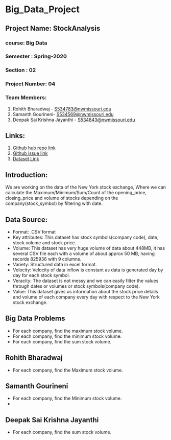 # Big_Data_Project

## Project Name: StockAnalysis
### course: Big Data
### Semester : Spring-2020
### Section : 02
### Project Number: 04
### Team Members:
1. Rohith Bharadwaj - S534783@nwmissouri.edu
1. Samanth Gourineni- S534569@nwmissouri.edu
1. Deepak Sai Krishna Jayanthi - S534843@nwmissouri.edu 

## Links:
1. [Github hub repo link](https://github.com/rohithbharadwaj/Big_Data_Project)
1. [Github issue link](https://github.com/rohithbharadwaj/Big_Data_Project/issues/1)
1. [Dataset Link](https://www.kaggle.com/cuicuifeng/new-york-stock-exchange-daily-price)

## Introduction: 
We are working on the data of the New York stock exchange, Where we can calculate the Maximum/Minimum/Sum/Count of the opening_price, closing_price and volume of stocks depending on the company(stock_symbol) by filtering with date.

## Data Source:
* Format: .CSV format
* Key attributes: This dataset has  stock symbols(company code), date, stock volume and stock price.
* Volume: This dataset has very huge volume of data about 448MB, it has several CSV file each with a volume of about approx 50 MB, having records 825936 with 9 columns.
* Variety: Structured data in excel format.
* Velocity: Velocity of data inflow is constant as data is generated day by day for each stock symbol.
* Veracity: The dataset is not messy and we can easily filter the values through dates or volumes or stock symbols(company code).
* Value: This dataset gives us information about the stock price details and volume of each company every day with respect to the New York stock exchange.

## Big Data Problems
* For each company, find the maximum stock volume.
* For each company, find the minimum stock volume.
* For each company, find the sum stock volume.


## Rohith Bharadwaj
* For each company, find the Maximum stock volume.



## Samanth Gourineni
* For each company, find the Minimum stock volume.
* 


## Deepak Sai Krishna Jayanthi 
* For each company, find the sum stock volume.
